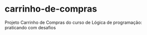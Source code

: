 # carrinho-de-compras
 Projeto Carrinho de Compras do curso de Lógica de programação: praticando com desafios
